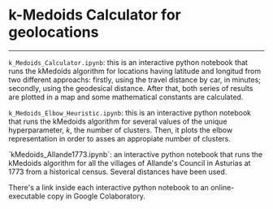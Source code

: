 # k-Medoids Calculator for geolocations
-----------
`k_Medoids_Calculator.ipynb`: this is an interactive python notebook that runs the kMedoids algorithm for locations having latitude and longitud from two different approachs: firstly, using the travel distance by car, in minutes; secondly, using the geodesical distance. After that, both series of results are plotted in a map and some mathematical constants are calculated.

`k_Medoids_Elbow_Heuristic.ipynb`: this is an interactive python notebook that runs the kMedoids algorithm for several values of the unique hyperparameter, *k*, the number of clusters. Then, it plots the elbow representation in order to asses an appropiate number of clusters.

´kMedoids_Allande1773.ipynb´: an interactive python notebook that runs the kMedoids algorithm for all the villages of Allande's Council in Asturias at 1773 from a historical census. Several distances have been used.

There's a link inside each interactive python notebook to an online-executable copy in Google Colaboratory.
